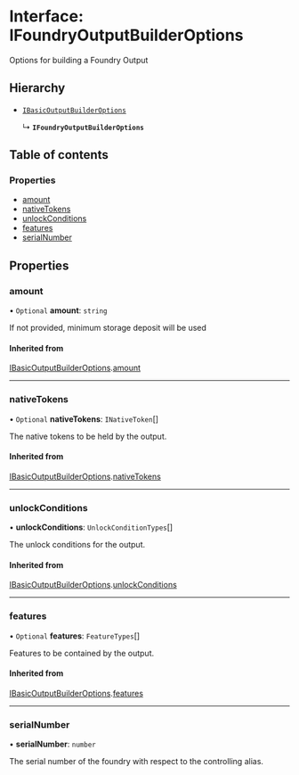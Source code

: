 # Interface: IFoundryOutputBuilderOptions

Options for building a Foundry Output

## Hierarchy

- [`IBasicOutputBuilderOptions`](IBasicOutputBuilderOptions.md)

  ↳ **`IFoundryOutputBuilderOptions`**

## Table of contents

### Properties

- [amount](IFoundryOutputBuilderOptions.md#amount)
- [nativeTokens](IFoundryOutputBuilderOptions.md#nativetokens)
- [unlockConditions](IFoundryOutputBuilderOptions.md#unlockconditions)
- [features](IFoundryOutputBuilderOptions.md#features)
- [serialNumber](IFoundryOutputBuilderOptions.md#serialnumber)

## Properties

### amount

• `Optional` **amount**: `string`

If not provided, minimum storage deposit will be used

#### Inherited from

[IBasicOutputBuilderOptions](IBasicOutputBuilderOptions.md).[amount](IBasicOutputBuilderOptions.md#amount)

---

### nativeTokens

• `Optional` **nativeTokens**: `INativeToken`[]

The native tokens to be held by the output.

#### Inherited from

[IBasicOutputBuilderOptions](IBasicOutputBuilderOptions.md).[nativeTokens](IBasicOutputBuilderOptions.md#nativetokens)

---

### unlockConditions

• **unlockConditions**: `UnlockConditionTypes`[]

The unlock conditions for the output.

#### Inherited from

[IBasicOutputBuilderOptions](IBasicOutputBuilderOptions.md).[unlockConditions](IBasicOutputBuilderOptions.md#unlockconditions)

---

### features

• `Optional` **features**: `FeatureTypes`[]

Features to be contained by the output.

#### Inherited from

[IBasicOutputBuilderOptions](IBasicOutputBuilderOptions.md).[features](IBasicOutputBuilderOptions.md#features)

---

### serialNumber

• **serialNumber**: `number`

The serial number of the foundry with respect to the controlling alias.
